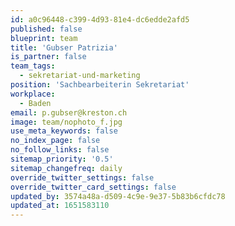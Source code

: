 ```yaml
---
id: a0c96448-c399-4d93-81e4-dc6edde2afd5
published: false
blueprint: team
title: 'Gubser Patrizia'
is_partner: false
team_tags:
  - sekretariat-und-marketing
position: 'Sachbearbeiterin Sekretariat'
workplace:
  - Baden
email: p.gubser@kreston.ch
image: team/nophoto_f.jpg
use_meta_keywords: false
no_index_page: false
no_follow_links: false
sitemap_priority: '0.5'
sitemap_changefreq: daily
override_twitter_settings: false
override_twitter_card_settings: false
updated_by: 3574a48a-d509-4c9e-9e37-5b83b6cfdc78
updated_at: 1651583110
---
```

